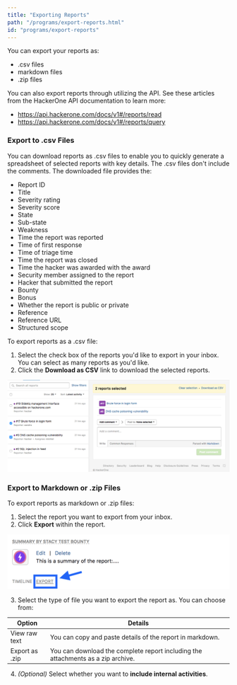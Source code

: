 ```yaml
---
title: "Exporting Reports"
path: "/programs/export-reports.html"
id: "programs/export-reports"
---
```


You can export your reports as:
* .csv files
* markdown files
* .zip files

You can also export reports through utilizing the API. See these articles from the HackerOne API documentation to learn more:
* https://api.hackerone.com/docs/v1#/reports/read
* https://api.hackerone.com/docs/v1#/reports/query

### Export to .csv Files  
You can download reports as .csv files to enable you to quickly generate a spreadsheet of selected reports with key details. The .csv files don't include the comments. The downloaded file provides the:

* Report ID
* Title
* Severity rating
* Severity score
* State
* Sub-state
* Weakness
* Time the report was reported
* Time of first response
* Time of triage time
* Time the report was closed
* Time the hacker was awarded with the award
* Security member assigned to the report
* Hacker that submitted the report
* Bounty
* Bonus
* Whether the report is public or private
* Reference
* Reference URL
* Structured scope

To export reports as a .csv file:
1. Select the check box of the reports you'd like to export in your inbox. You can select as many reports as you'd like.
2. Click the **Download as CSV** link to download the selected reports.

![export-reports](./images/export-reports.png)

### Export to Markdown or .zip Files
To export reports as markdown or .zip files:
1. Select the report you want to export from your inbox.
2. Click <b>Export</b> within the report.

![export-reports-2](./images/export-reports-2.png)

3. Select the type of file you want to export the report as. You can choose from:

Option | Details
------ | -------
View raw text | You can copy and paste details of the report in markdown.
Export as .zip | You can download the complete report including the attachments as a zip archive.

4. <i>(Optional)</i> Select whether you want to <b>include internal activities</b>.
